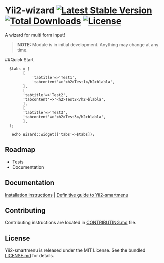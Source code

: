 # Yii2-wizard [![Latest Stable Version](https://poser.pugx.org/chd7well/yii2-wizard/v/stable.svg)](https://packagist.org/packages/chd7well/yii2-wizard) [![Total Downloads](https://poser.pugx.org/chd7well/yii2-wizard/downloads.svg)](https://packagist.org/packages/chd7well/yii2-wizard) [![License](https://poser.pugx.org/chd7well/yii2-wizard/license.svg)](https://packagist.org/packages/chd7well/yii2-wizard)

A wizard for multi form input!


> **NOTE:** Module is in initial development. Anything may change at any time.


##Quick Start
```
  $tabs = [
  		[
  			'tabtitle'=>'Test1',
  			'tabcontent'=>'<h2>Test1</h2>blabla',		
  		],
  		[
  		'tabtitle'=>'Test2',
  		'tabcontent'=>'<h2>Test2</h2>blabla',
  		],
  		[
  		'tabtitle'=>'Test3',
  		'tabcontent'=>'<h2>Test3</h2>blabla',
  		],
  ];
    
   echo Wizard::widget(['tabs'=>$tabs]);
  ```
    
## Roadmap
- Tests
- Documentation

## Documentation

[Installation instructions](doc/installation.md) | [Definitive guide to Yii2-smartmenu](doc/README.md)

## Contributing

Contributing instructions are located in [CONTRIBUTING.md](CONTRIBUTING.md) file.

## License

Yii2-smartmenu is released under the MIT License. See the bundled [LICENSE.md](LICENSE.md) for details.

